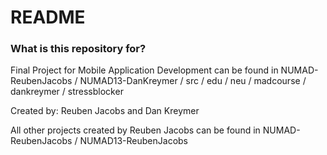 # README #

### What is this repository for? ###

Final Project for Mobile Application Development can be found in NUMAD-ReubenJacobs / NUMAD13-DanKreymer / src / edu / neu / madcourse / dankreymer / stressblocker 

Created by: Reuben Jacobs and Dan Kreymer

All other projects created by Reuben Jacobs can be found in NUMAD-ReubenJacobs / NUMAD13-ReubenJacobs